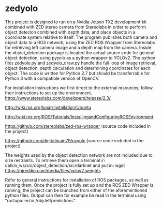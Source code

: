 # zedyolo

This project is designed to run on a Nvidia Jetson TX2 development kit combined with ZED stereo camera from Stereolabs in order to perform object detecion combined with depth data, and place objects in a coordinate system relative to itself. The program publishes both camera and object data to a ROS network, using the ZED ROS Wrapper from Stereolabs for retreiving left camera image and a depth map from the camera. Inside the object_detection package is located the actual source code for general object detection, using pyyolo as a python wrapper to YOLOv2. The python files zedyolo.py and zedyolo_draw.py handle the full loop of image retrieval, object detection, depth calculation and determining coordinates for each object. The code is written for Python 2.7 but should be transferrable for Python 3 with a compatible version of OpenCV.

For installation instructions we first direct to the external resources, follow their instructions to set up the environment.
https://www.stereolabs.com/developers/release/2.3/ 

http://wiki.ros.org/lunar/Installation/Ubuntu

http://wiki.ros.org/ROS/Tutorials/InstallingandConfiguringROSEnvironment

https://github.com/stereolabs/zed-ros-wrapper (source code included in the project)

https://github.com/digitalbrain79/pyyolo (source code included in the project)

The weights used by the object detection network are not included due to size restraints. To retrieve them open a terminal in catkin_ws/src/object_detection/src/darknet and put in: wget https://pjreddie.com/media/files/yolov2.weights

Refer to general instructions for installation of ROS packages, as well as running them.
Once the project is fully set up and the ROS ZED Wrapper is running, the project can be launched from either of the aforementioned python files. Output can then for example be read in the terminal using "rostopic echo /objdet/predictions".
